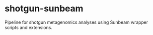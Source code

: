 # shotgun-sunbeam
Pipeline for shotgun metagenomics analyses using Sunbeam wrapper scripts and extensions.

